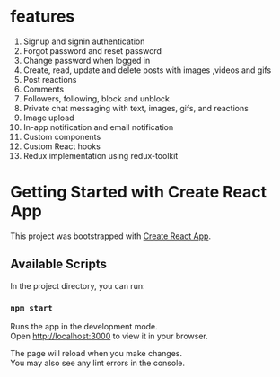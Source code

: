 # features

1) Signup and signin authentication
2) Forgot password and reset password
3) Change password when logged in
4) Create, read, update and delete posts with images ,videos and gifs
5) Post reactions
6) Comments
7) Followers, following, block and unblock
8) Private chat messaging with text, images, gifs, and reactions
9) Image upload
10) In-app notification and email notification
11) Custom components
12) Custom React hooks
13) Redux implementation using redux-toolkit

# Getting Started with Create React App

This project was bootstrapped with [Create React App](https://github.com/facebook/create-react-app).

## Available Scripts

In the project directory, you can run:

### `npm start`

Runs the app in the development mode.\
Open [http://localhost:3000](http://localhost:3000) to view it in your browser.

The page will reload when you make changes.\
You may also see any lint errors in the console.


